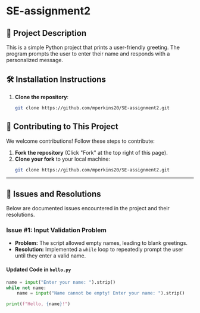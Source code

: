 # SE-assignment2

## 📌 Project Description
This is a simple Python project that prints a user-friendly greeting. The program prompts the user to enter their name and responds with a personalized message.

## 🛠 Installation Instructions
1. **Clone the repository**:
   ```bash
   git clone https://github.com/mperkins20/SE-assignment2.git

## 🤝 Contributing to This Project
We welcome contributions! Follow these steps to contribute:
1. **Fork the repository** (Click "Fork" at the top right of this page).
2. **Clone your fork** to your local machine:
   ```bash
   git clone https://github.com/mperkins20/SE-assignment2.git

---

## 🚀 Issues and Resolutions
Below are documented issues encountered in the project and their resolutions.

### **Issue #1: Input Validation Problem**
- **Problem:** The script allowed empty names, leading to blank greetings.
- **Resolution:** Implemented a `while` loop to repeatedly prompt the user until they enter a valid name.

#### **Updated Code in `hello.py`**
```python
name = input("Enter your name: ").strip()
while not name:
    name = input("Name cannot be empty! Enter your name: ").strip()

print(f"Hello, {name}!")
